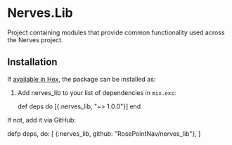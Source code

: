 # Nerves.Lib

Project containing modules that provide common functionality used across
the Nerves project.

## Installation

If [available in Hex](https://hex.pm/docs/publish), the package can be installed as:

  1. Add nerves_lib to your list of dependencies in `mix.exs`:

        def deps do
          [{:nerves_lib, "~> 1.0.0"}]
        end

If not, add it via GitHub:

  defp deps, do: [
      {:nerves_lib, github: "RosePointNav/nerves_lib"},
    ]
